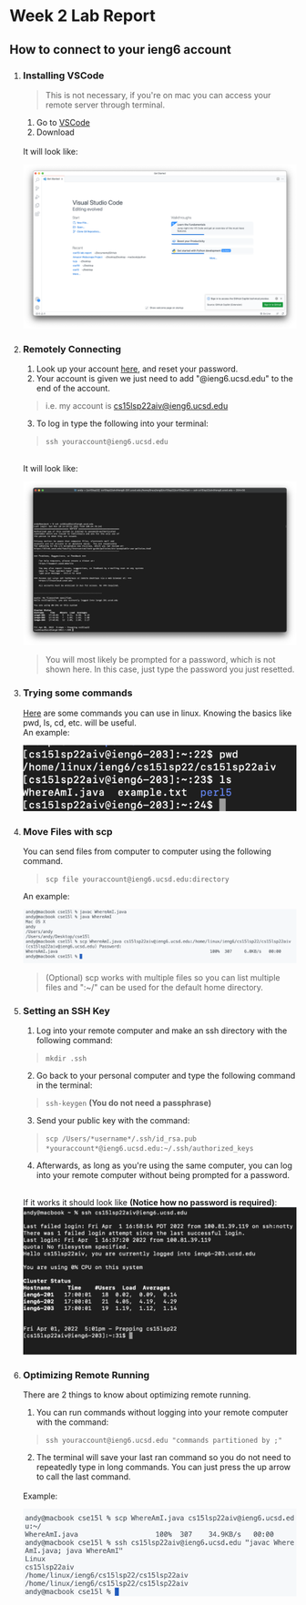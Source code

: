 # Week 2 Lab Report

## How to connect to your ieng6 account


1. ### **Installing VSCode**
    > This is not necessary, if you're on mac you can access your remote server through terminal.
    1. Go to [VSCode](https://code.visualstudio.com)
    2. Download

    <br>
    It will look like:<br>

    ![image alt <](screenshots/Screen%20Shot%202022-04-08%20at%205.23.50%20PM.png)
2. ### **Remotely Connecting**
    1. Look up your account [here](https://sdacs.ucsd.edu/~icc/index.php), and reset your password.
    2. Your account is given we just need to add "@ieng6.ucsd.edu" to the end of the account.
    > i.e. my account is cs15lsp22aiv@ieng6.ucsd.edu
    3. To log in type the following into your terminal:
    > `ssh youraccount@ieng6.ucsd.edu`

    <br>
    It will look like:<br>

    ![image alt <](screenshots/Screen%20Shot%202022-04-08%20at%205.46.47%20PM.png)
    
    > You will most likely be prompted for a password, which is not shown here. In this case, just type the password you just resetted.
3. ### **Trying some commands**
    [Here](https://maker.pro/linux/tutorial/basic-linux-commands-for-beginners) are some commands you can use in linux. Knowing the basics like pwd, ls, cd, etc. will be useful.<br>
    An example:<br>

    ![image alt <](screenshots/Screen%20Shot%202022-04-01%20at%204.43.25%20PM.png)
4. ### **Move Files with scp** <br>
    You can send files from computer to computer using the following command. <br>

    > `scp file youraccount@ieng6.ucsd.edu:directory`
    
    An example:<br>

    ![image alt <](screenshots/Screen%20Shot%202022-04-01%20at%204.43.10%20PM.png)
    > (Optional) scp works with multiple files so you can list multiple files and ":~/" can be  used for the default home directory.
5. ### **Setting an SSH Key**
    1. Log into your remote computer and make an ssh directory with the following command:
    > `mkdir .ssh`
    2. Go back to your personal computer and type the following command in the terminal:
    > `ssh-keygen` **(You do not need a passphrase)**
    3. Send your public key with the command:
    > `scp /Users/*username*/.ssh/id_rsa.pub *youraccount*@ieng6.ucsd.edu:~/.ssh/authorized_keys`
    4. Afterwards, as long as you're using the same computer, you can log into your remote computer without being prompted for a password.
    <br>

    If it works it should look like **(Notice how no password is required)**:
    ![image alt <](screenshots/Screen%20Shot%202022-04-01%20at%205.01.54%20PM.png)
6. ### **Optimizing Remote Running** <br>
    There are 2 things to know about optimizing remote running.
    1. You can run commands without logging into your remote computer with the command:
    > `ssh youraccount@ieng6.ucsd.edu "commands partitioned by ;"`
    2. The terminal will save your last ran command so you do not need to repeatedly type in long commands. You can just press the up arrow to call the last command.

    <br>
    Example:<br>

    ![image alt <](screenshots/Screen%20Shot%202022-04-01%20at%205.12.45%20PM.png)








    

